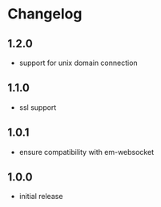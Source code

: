 # Changelog

## 1.2.0

- support for unix domain connection

## 1.1.0

- ssl support

## 1.0.1

- ensure compatibility with em-websocket

## 1.0.0

- initial release
